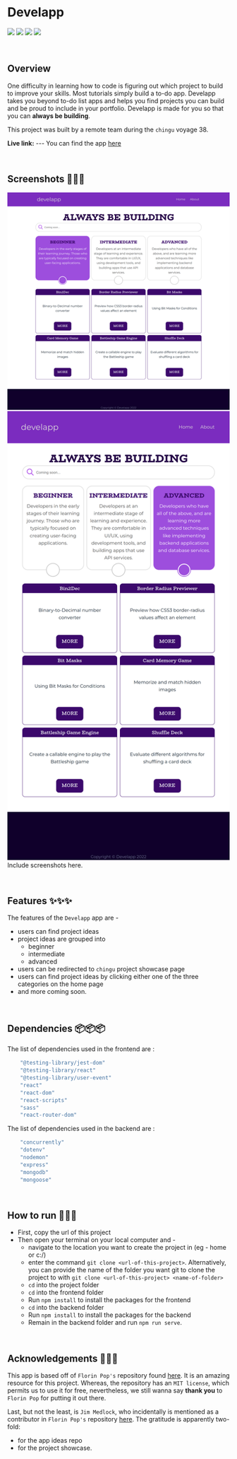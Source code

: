 # Develapp
![](https://img.shields.io/badge/Name-Develapp-brightgreen?style=plastic&labelColor=inactive)
![](https://img.shields.io/badge/Version-v0.0.1-blueviolet?style=plastic&labelColor=inactive)
![](https://img.shields.io/badge/Stack-MERN-important?style=plastic&labelColor=inactive)
![](https://img.shields.io/badge/Team-chingu.v38.geckos.04-informational?style=plastic&labelColor=inactive)

<br>

## Overview

One difficulty in learning how to code is figuring out which project to build to improve your skills. Most tutorials simply build a to-do app. Develapp takes you beyond to-do list apps and helps you find projects you can build and be proud to include in your portfolio. Develapp is made for you so that you can **always be building**.

This project was built by a remote team during the `chingu` voyage 38.

**Live link:** --- You can find the app [here](https://devel-app.herokuapp.com/)

<br>

## Screenshots 📸📸📸
![app on laptop](assets/main.png)
![app on a tablet or ipad](assets/tablets_ipads.png)
Include screenshots here.

<br>

## Features ✨✨✨
The features of the `Develapp` app are -
- users can find project ideas
- project ideas are grouped into 
    * beginner
    * intermediate
    * advanced
- users can be redirected to `chingu` project showcase page
- users can find project ideas by clicking either one of the three categories on the home page
- and more coming soon.

<br>

## Dependencies 📦📦📦
The list of dependencies used in the frontend are :

```javascript
    "@testing-library/jest-dom"
    "@testing-library/react"
    "@testing-library/user-event"
    "react"
    "react-dom"
    "react-scripts"
    "sass"
    "react-router-dom"
```
The list of dependencies used in the backend are :

```javascript
    "concurrently"
    "dotenv"
    "nodemon"
    "express"
    "mongodb"
    "mongoose"
```
<br>

## How to run 🚀🚀🚀
* First, copy the url of this project
* Then open your terminal on your local computer and -
    - navigate to the location you want to create the project in (eg - home or c:/)
    - enter the command `git clone <url-of-this-project>`. Alternatively, you can provide the name of the folder you want git to clone the project to with `git clone <url-of-this-project> <name-of-folder>`
    - `cd` into the project folder
    - `cd` into the frontend folder
    - Run `npm install` to install the packages for the frontend
    - `cd` into the backend folder
    - Run `npm install` to install the packages for the backend
    - Remain in the backend folder and run `npm run serve`.

<br>

## Acknowledgements 👏👏👏
This app is based off of `Florin Pop's` repository found [here](https://github.com/florinpop17/app-ideas). It is an amazing resource for this project. Whereas, the repository has an `MIT license`, which permits us to use it for free, nevertheless, we still wanna say **thank you** to `Florin Pop` for putting it out there.

Last, but not the least, is `Jim Medlock`, who incidentally is mentioned as a contributor in `Florin Pop's` repository [here](https://github.com/florinpop17/app-ideas#main-contributors-). The gratitude is apparently two-fold:
- for the app ideas repo
- for the project showcase.



